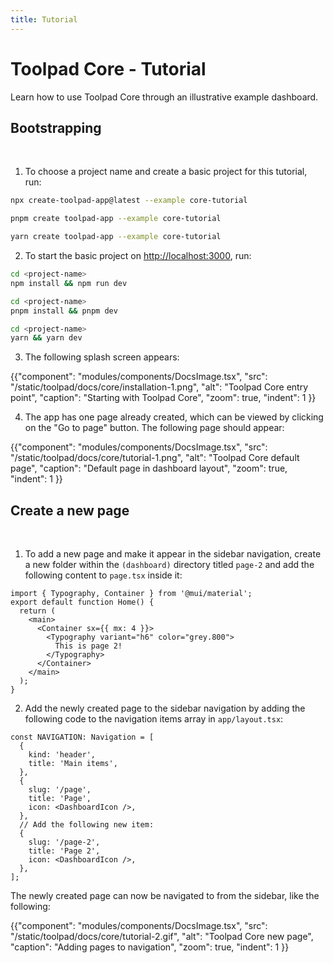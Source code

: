 ```yaml
---
title: Tutorial
---
```


# Toolpad Core - Tutorial

<p class="description">Learn how to use Toolpad Core through an illustrative example dashboard.</p>

## Bootstrapping

<br/>

1. To choose a project name and create a basic project for this tutorial, run:

<codeblock storageKey="package-manager">

```bash npm
npx create-toolpad-app@latest --example core-tutorial
```

```bash pnpm
pnpm create toolpad-app --example core-tutorial
```

```bash yarn
yarn create toolpad-app --example core-tutorial
```

  </codeblock>

2. To start the basic project on [http://localhost:3000](http://localhost:3000/), run:

<codeblock storageKey="package-manager">

```bash npm
cd <project-name>
npm install && npm run dev
```

```bash pnpm
cd <project-name>
pnpm install && pnpm dev
```

```bash yarn
cd <project-name>
yarn && yarn dev
```

</codeblock>

3. The following splash screen appears:

{{"component": "modules/components/DocsImage.tsx", "src": "/static/toolpad/docs/core/installation-1.png", "alt": "Toolpad Core entry point", "caption": "Starting with Toolpad Core", "zoom": true, "indent": 1 }}

4. The app has one page already created, which can be viewed by clicking on the "Go to page" button. The following page should appear:

{{"component": "modules/components/DocsImage.tsx", "src": "/static/toolpad/docs/core/tutorial-1.png", "alt": "Toolpad Core default page", "caption": "Default page in dashboard layout", "zoom": true, "indent": 1 }}

## Create a new page

<br/>

1. To add a new page and make it appear in the sidebar navigation, create a new folder within the `(dashboard)` directory titled `page-2` and add the following content to `page.tsx` inside it:

```tsx
import { Typography, Container } from '@mui/material';
export default function Home() {
  return (
    <main>
      <Container sx={{ mx: 4 }}>
        <Typography variant="h6" color="grey.800">
          This is page 2!
        </Typography>
      </Container>
    </main>
  );
}
```

2. Add the newly created page to the sidebar navigation by adding the following code to the navigation items array in `app/layout.tsx`:

```tsx
const NAVIGATION: Navigation = [
  {
    kind: 'header',
    title: 'Main items',
  },
  {
    slug: '/page',
    title: 'Page',
    icon: <DashboardIcon />,
  },
  // Add the following new item:
  {
    slug: '/page-2',
    title: 'Page 2',
    icon: <DashboardIcon />,
  },
];
```

The newly created page can now be navigated to from the sidebar, like the following:

{{"component": "modules/components/DocsImage.tsx", "src": "/static/toolpad/docs/core/tutorial-2.gif", "alt": "Toolpad Core new page", "caption": "Adding pages to navigation", "zoom": true, "indent": 1 }}
